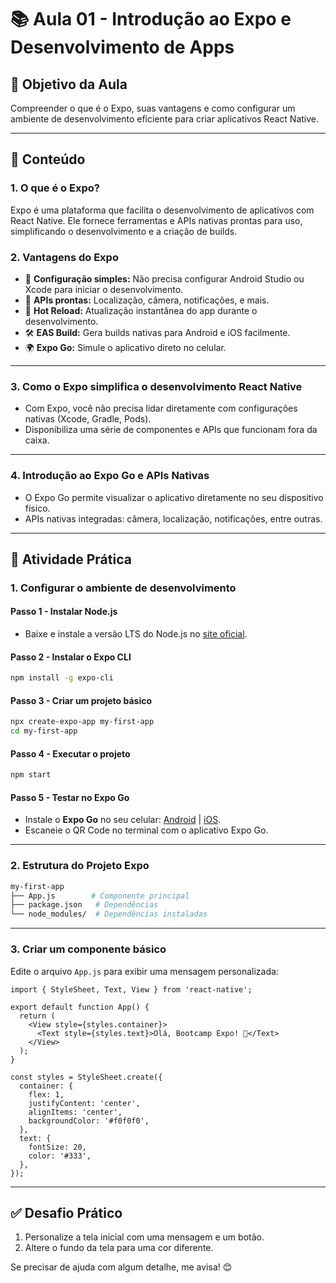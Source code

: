 # 📚 **Aula 01 - Introdução ao Expo e Desenvolvimento de Apps**

## 🎯 **Objetivo da Aula**  
Compreender o que é o Expo, suas vantagens e como configurar um ambiente de desenvolvimento eficiente para criar aplicativos React Native.

---

## 📝 **Conteúdo**

### **1. O que é o Expo?**
Expo é uma plataforma que facilita o desenvolvimento de aplicativos com React Native. Ele fornece ferramentas e APIs nativas prontas para uso, simplificando o desenvolvimento e a criação de builds.

### **2. Vantagens do Expo**
- 📱 **Configuração simples:** Não precisa configurar Android Studio ou Xcode para iniciar o desenvolvimento.  
- 🔧 **APIs prontas:** Localização, câmera, notificações, e mais.  
- 🔄 **Hot Reload:** Atualização instantânea do app durante o desenvolvimento.  
- 🛠️ **EAS Build:** Gera builds nativas para Android e iOS facilmente.  
- 🌍 **Expo Go:** Simule o aplicativo direto no celular.

---

### **3. Como o Expo simplifica o desenvolvimento React Native**
- Com Expo, você não precisa lidar diretamente com configurações nativas (Xcode, Gradle, Pods).  
- Disponibiliza uma série de componentes e APIs que funcionam fora da caixa.

---

### **4. Introdução ao Expo Go e APIs Nativas**
- O Expo Go permite visualizar o aplicativo diretamente no seu dispositivo físico.  
- APIs nativas integradas: câmera, localização, notificações, entre outras.

---

## 🚀 **Atividade Prática**

### **1. Configurar o ambiente de desenvolvimento**
#### **Passo 1 - Instalar Node.js**
- Baixe e instale a versão LTS do Node.js no [site oficial](https://nodejs.org/).  

#### **Passo 2 - Instalar o Expo CLI**
```bash
npm install -g expo-cli
```

#### **Passo 3 - Criar um projeto básico**
```bash
npx create-expo-app my-first-app
cd my-first-app
```

#### **Passo 4 - Executar o projeto**
```bash
npm start
```

#### **Passo 5 - Testar no Expo Go**
- Instale o **Expo Go** no seu celular: [Android](https://play.google.com/store/apps/details?id=host.exp.exponent) | [iOS](https://apps.apple.com/us/app/expo-go/id982107779).  
- Escaneie o QR Code no terminal com o aplicativo Expo Go.

---

### **2. Estrutura do Projeto Expo**
```bash
my-first-app
├── App.js        # Componente principal
├── package.json   # Dependências
└── node_modules/  # Dependências instaladas
```

---

### **3. Criar um componente básico**
Edite o arquivo `App.js` para exibir uma mensagem personalizada:  
```tsx
import { StyleSheet, Text, View } from 'react-native';

export default function App() {
  return (
    <View style={styles.container}>
      <Text style={styles.text}>Olá, Bootcamp Expo! 🚀</Text>
    </View>
  );
}

const styles = StyleSheet.create({
  container: {
    flex: 1,
    justifyContent: 'center',
    alignItems: 'center',
    backgroundColor: '#f0f0f0',
  },
  text: {
    fontSize: 20,
    color: '#333',
  },
});
```

---

## ✅ **Desafio Prático**  

1. Personalize a tela inicial com uma mensagem e um botão.  
2. Altere o fundo da tela para uma cor diferente.  

Se precisar de ajuda com algum detalhe, me avisa! 😊